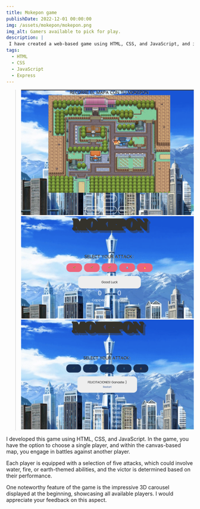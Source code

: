 ```yaml
---
title: Mokepon game
publishDate: 2022-12-01 00:00:00
img: /assets/mokepon/mokepon.png
img_alt: Gamers available to pick for play.
description: |
 I have created a web-based game using HTML, CSS, and JavaScript, and it is hosted on a web server powered by Express.js
tags:
  - HTML
  - CSS
  - JavaScript
  - Express
---
```

><img src="/public/assets/mokepon/map.png">
><img src="/public/assets/mokepon/attack.png">
><img src="/public/assets/mokepon/victory.png">


I developed this game using HTML, CSS, and JavaScript. In the game, you have the option to choose a single player, and within the canvas-based map, you engage in battles against another player.

Each player is equipped with a selection of five attacks, which could involve water, fire, or earth-themed abilities, and the victor is determined based on their performance.

One noteworthy feature of the game is the impressive 3D carousel displayed at the beginning, showcasing all available players. I would appreciate your feedback on this aspect.
